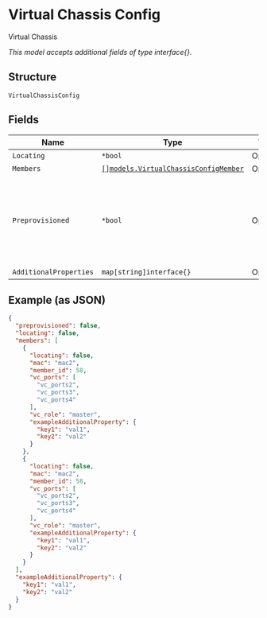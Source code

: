 
# Virtual Chassis Config

Virtual Chassis

*This model accepts additional fields of type interface{}.*

## Structure

`VirtualChassisConfig`

## Fields

| Name | Type | Tags | Description |
|  --- | --- | --- | --- |
| `Locating` | `*bool` | Optional | - |
| `Members` | [`[]models.VirtualChassisConfigMember`](../../doc/models/virtual-chassis-config-member.md) | Optional | - |
| `Preprovisioned` | `*bool` | Optional | To create the Virtual Chassis in Pre-Provisioned mode<br><br>**Default**: `false` |
| `AdditionalProperties` | `map[string]interface{}` | Optional | - |

## Example (as JSON)

```json
{
  "preprovisioned": false,
  "locating": false,
  "members": [
    {
      "locating": false,
      "mac": "mac2",
      "member_id": 58,
      "vc_ports": [
        "vc_ports2",
        "vc_ports3",
        "vc_ports4"
      ],
      "vc_role": "master",
      "exampleAdditionalProperty": {
        "key1": "val1",
        "key2": "val2"
      }
    },
    {
      "locating": false,
      "mac": "mac2",
      "member_id": 58,
      "vc_ports": [
        "vc_ports2",
        "vc_ports3",
        "vc_ports4"
      ],
      "vc_role": "master",
      "exampleAdditionalProperty": {
        "key1": "val1",
        "key2": "val2"
      }
    }
  ],
  "exampleAdditionalProperty": {
    "key1": "val1",
    "key2": "val2"
  }
}
```

